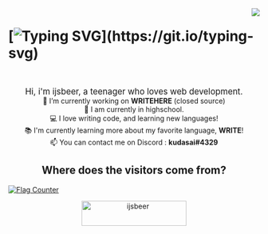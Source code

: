 <img align="right" src="https://visitor-badge.laobi.icu/badge?page_id=ijsbeerr">

[![Typing SVG](https://readme-typing-svg.herokuapp.com?font=Fira+Code&size=21&duration=6000&pause=1000&width=435&lines=Hello%2C+i'm+ijsbeer+and+i+%E2%99%A1+web+development.)](https://git.io/typing-svg)
===
<br>
<p align="center">
  <big>Hi, i'm ijsbeer, a teenager who loves web development.</big> 
  <br>
  🔭 I’m currently working on <b>WRITEHERE</b> (closed source)
  <br>
  🔬 I am currently in highschool.
  <br>
  💻 I love writing code, and learning new languages!
  <br>
  📚 I'm currently learning more about my favorite language, <b>WRITE</b>!
  <br>
  📫 You can contact me on Discord : <b>kudasai#4329</b>
</p>
<h2 align="center">Where does the visitors come from?</h2>
<a href="https://info.flagcounter.com/Hngp"><img src="https://s01.flagcounter.com/count2/Hngp/bg_FFFFFF/txt_000000/border_CCCCCC/columns_3/maxflags_20/viewers_0/labels_0/pageviews_0/flags_0/percent_0/" alt="Flag Counter" border="0"></a>


<p align="center"><a align="center" href="https://www.buymeacoffee.com/ijsbeer"> <img align="center" src="https://cdn.buymeacoffee.com/buttons/v2/default-yellow.png" height="50" width="210" alt="ijsbeer" /></a></p>
